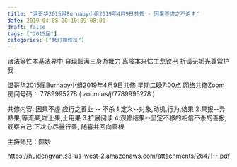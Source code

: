 ```yaml
---
title: "温哥华2015届Burnaby小组2019年4月9日共修 - 因果不虚之不杀生"
date: 2019-04-08 20:10:09-08:00
draft: false
tags: ["2015届"]
categories: ["慧灯禅修班"]
---
```

诸法等性本基法界中 自现圆满三身游舞力
离障本来怙主龙钦巴 祈请无垢光尊常护我

温哥华2015届Burnaby小组2019年4月9日共修
星期二晚7:00点
网络共修Zoom房间号码： 7789995278 ( zoom.us/j/7789995278 )

共修内容:
因果不虚 应行之善业 -- 不杀
1.定义--对象,动机,行为,结果
2.果报--异熟果,等流果,增上果,士用果
3.扩展阅读
4.观修结果--坚定不移的相信不杀的善报; 观察自己,下决心尽量行善, 随喜并回向善根

主持师兄：圆妙

https://huidengvan.s3-us-west-2.amazonaws.com/attachments/264/1--.pdf